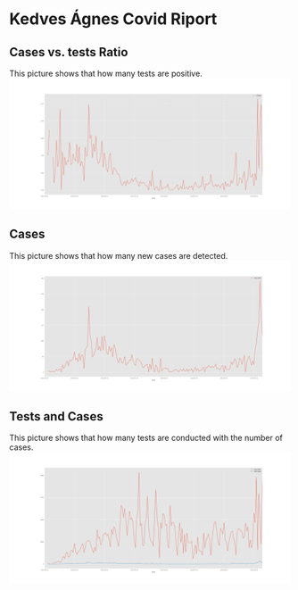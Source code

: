 # Kedves Ágnes Covid Riport

## Cases vs. tests Ratio  
This picture shows that how many tests are positive.
![ctratio](https://github.com/sandorbihary/AgnesRiport/blob/master/ctratio.png?raw=true)


## Cases
This picture shows that how many new cases are detected.  
![new cases](https://github.com/sandorbihary/AgnesRiport/blob/master/new_cases.png?raw=true)

## Tests and Cases  
This picture shows that how many tests are conducted with the number of cases.  
![new cases and tests](https://github.com/sandorbihary/AgnesRiport/blob/master/new_tests_cases.png?raw=true)



